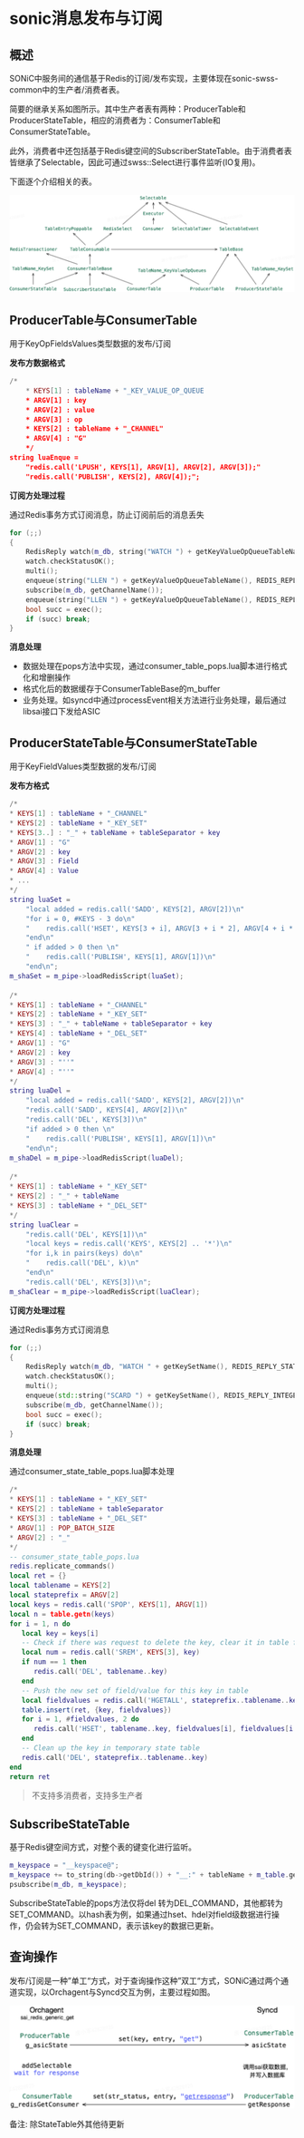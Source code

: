 # sonic消息发布与订阅

## 概述

SONiC中服务间的通信基于Redis的订阅/发布实现，主要体现在sonic-swss-common中的生产者/消费者表。

简要的继承关系如图所示。其中生产者表有两种：ProducerTable和ProducerStateTable，相应的消费者为：ConsumerTable和ConsumerStateTable。

此外，消费者中还包括基于Redis键空间的SubscriberStateTable。由于消费者表皆继承了Selectable，因此可通过swss::Select进行事件监听(IO复用)。

下面逐个介绍相关的表。

![](assets/sonic消息发布与订阅.23-26-21.png)

## ProducerTable与ConsumerTable

用于KeyOpFieldsValues类型数据的发布/订阅

**发布方数据格式**

```lua
/*
    * KEYS[1] : tableName + "_KEY_VALUE_OP_QUEUE
    * ARGV[1] : key
    * ARGV[2] : value
    * ARGV[3] : op
    * KEYS[2] : tableName + "_CHANNEL"
    * ARGV[4] : "G"
    */
string luaEnque =
    "redis.call('LPUSH', KEYS[1], ARGV[1], ARGV[2], ARGV[3]);"
    "redis.call('PUBLISH', KEYS[2], ARGV[4]);";
```

**订阅方处理过程**

通过Redis事务方式订阅消息，防止订阅前后的消息丢失

```c++
for (;;)
{
    RedisReply watch(m_db, string("WATCH ") + getKeyValueOpQueueTableName(), REDIS_REPLY_STATUS);
    watch.checkStatusOK();
    multi();
    enqueue(string("LLEN ") + getKeyValueOpQueueTableName(), REDIS_REPLY_INTEGER);
    subscribe(m_db, getChannelName());
    enqueue(string("LLEN ") + getKeyValueOpQueueTableName(), REDIS_REPLY_INTEGER);
    bool succ = exec();
    if (succ) break;
}
```

**消息处理**

- 数据处理在pops方法中实现，通过consumer_table_pops.lua脚本进行格式化和增删操作
- 格式化后的数据缓存于ConsumerTableBase的m_buffer
- 业务处理。如syncd中通过processEvent相关方法进行业务处理，最后通过libsai接口下发给ASIC

## ProducerStateTable与ConsumerStateTable

用于KeyFieldValues类型数据的发布/订阅

**发布方格式**

```lua
/*
* KEYS[1] : tableName + "_CHANNEL"
* KEYS[2] : tableName + "_KEY_SET"
* KEYS[3..] : "_" + tableName + tableSeparator + key
* ARGV[1] : "G"
* ARGV[2] : key
* ARGV[3] : Field
* ARGV[4] : Value
* ...
*/
string luaSet =
    "local added = redis.call('SADD', KEYS[2], ARGV[2])\n"
    "for i = 0, #KEYS - 3 do\n"
    "    redis.call('HSET', KEYS[3 + i], ARGV[3 + i * 2], ARGV[4 + i * 2])\n"
    "end\n"
    " if added > 0 then \n"
    "    redis.call('PUBLISH', KEYS[1], ARGV[1])\n"
    "end\n";
m_shaSet = m_pipe->loadRedisScript(luaSet);

/*
* KEYS[1] : tableName + "_CHANNEL"
* KEYS[2] : tableName + "_KEY_SET"
* KEYS[3] : "_" + tableName + tableSeparator + key
* KEYS[4] : tableName + "_DEL_SET"
* ARGV[1] : "G"
* ARGV[2] : key
* ARGV[3] : "''"
* ARGV[4] : "''"
*/
string luaDel =
    "local added = redis.call('SADD', KEYS[2], ARGV[2])\n"
    "redis.call('SADD', KEYS[4], ARGV[2])\n"
    "redis.call('DEL', KEYS[3])\n"
    "if added > 0 then \n"
    "    redis.call('PUBLISH', KEYS[1], ARGV[1])\n"
    "end\n";
m_shaDel = m_pipe->loadRedisScript(luaDel);

/*
* KEYS[1] : tableName + "_KEY_SET"
* KEYS[2] : "_" + tableName
* KEYS[3] : tableName + "_DEL_SET"
*/
string luaClear =
    "redis.call('DEL', KEYS[1])\n"
    "local keys = redis.call('KEYS', KEYS[2] .. '*')\n"
    "for i,k in pairs(keys) do\n"
    "    redis.call('DEL', k)\n"
    "end\n"
    "redis.call('DEL', KEYS[3])\n";
m_shaClear = m_pipe->loadRedisScript(luaClear);
```

**订阅方处理过程**

通过Redis事务方式订阅消息

```c++
for (;;)
{
    RedisReply watch(m_db, "WATCH " + getKeySetName(), REDIS_REPLY_STATUS);
    watch.checkStatusOK();
    multi();
    enqueue(std::string("SCARD ") + getKeySetName(), REDIS_REPLY_INTEGER);
    subscribe(m_db, getChannelName());
    bool succ = exec();
    if (succ) break;
}
```

**消息处理**

通过consumer_state_table_pops.lua脚本处理

```lua
/*
* KEYS[1] : tableName + "_KEY_SET"
* KEYS[2] : tableName + tableSeparator
* KEYS[3] : tableName + "_DEL_SET"
* ARGV[1] : POP_BATCH_SIZE
* ARGV[2] : "_"
*/
-- consumer_state_table_pops.lua
redis.replicate_commands()
local ret = {}
local tablename = KEYS[2]
local stateprefix = ARGV[2]
local keys = redis.call('SPOP', KEYS[1], ARGV[1])
local n = table.getn(keys)
for i = 1, n do
   local key = keys[i]
   -- Check if there was request to delete the key, clear it in table first
   local num = redis.call('SREM', KEYS[3], key)
   if num == 1 then
      redis.call('DEL', tablename..key)
   end
   -- Push the new set of field/value for this key in table
   local fieldvalues = redis.call('HGETALL', stateprefix..tablename..key)
   table.insert(ret, {key, fieldvalues})
   for i = 1, #fieldvalues, 2 do
      redis.call('HSET', tablename..key, fieldvalues[i], fieldvalues[i + 1])
   end
   -- Clean up the key in temporary state table
   redis.call('DEL', stateprefix..tablename..key)
end
return ret
```

> 不支持多消费者，支持多生产者

## SubscribeStateTable

基于Redis键空间方式，对整个表的键变化进行监听。

```c++
m_keyspace = "__keyspace@";
m_keyspace += to_string(db->getDbId()) + "__:" + tableName + m_table.getTableNameSeparator() + "*";
psubscribe(m_db, m_keyspace);
```

SubscribeStateTable的pops方法仅将del <key>转为DEL_COMMAND，其他都转为SET_COMMAND。以hash表为例，如果通过hset、hdel对field级数据进行操作，仍会转为SET_COMMAND，表示该key的数据已更新。

## 查询操作

发布/订阅是一种”单工“方式，对于查询操作这种”双工“方式，SONiC通过两个通道实现，以Orchagent与Syncd交互为例，主要过程如图。

![](assets/sonic消息发布与订阅.23-27-01.png)

备注: 除StateTable外其他待更新